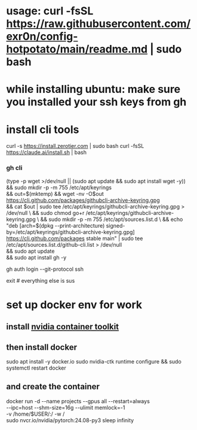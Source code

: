 # usage: curl -fsSL https://raw.githubusercontent.com/exr0n/config-hotpotato/main/readme.md | sudo bash 

# while installing ubuntu: make sure you installed your ssh keys from gh

# install cli tools
curl -s https://install.zerotier.com | sudo bash
curl -fsSL https://claude.ai/install.sh | bash

### gh cli 
(type -p wget >/dev/null || (sudo apt update && sudo apt install wget -y)) \
	&& sudo mkdir -p -m 755 /etc/apt/keyrings \
	&& out=$(mktemp) && wget -nv -O$out https://cli.github.com/packages/githubcli-archive-keyring.gpg \
	&& cat $out | sudo tee /etc/apt/keyrings/githubcli-archive-keyring.gpg > /dev/null \
	&& sudo chmod go+r /etc/apt/keyrings/githubcli-archive-keyring.gpg \
	&& sudo mkdir -p -m 755 /etc/apt/sources.list.d \
	&& echo "deb [arch=$(dpkg --print-architecture) signed-by=/etc/apt/keyrings/githubcli-archive-keyring.gpg] https://cli.github.com/packages stable main" | sudo tee /etc/apt/sources.list.d/github-cli.list > /dev/null \
	&& sudo apt update \
	&& sudo apt install gh -y

gh auth login --git-protocol ssh

exit # everything else is sus 

# set up docker env for work
## install [nvidia container toolkit](https://docs.nvidia.com/datacenter/cloud-native/container-toolkit/latest/install-guide.html#linux-distributions)

## then install docker 
sudo apt install -y docker.io
sudo nvidia-ctk runtime configure && sudo systemctl restart docker

## and create the container
docker run -d --name projects --gpus all --restart=always \
  --ipc=host --shm-size=16g --ulimit memlock=-1 \
  -v /home/$USER/:/ -w / \
  sudo nvcr.io/nvidia/pytorch:24.08-py3 sleep infinity
